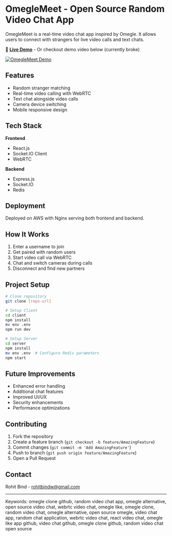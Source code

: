 # OmegleMeet - Open Source Random Video Chat App

OmegleMeet is a real-time video chat app inspired by Omegle. It allows users to connect with strangers for live video calls and text chats.

🔴 **[Live Demo](http://omegel-clone.devrohit.tech/)** - Or checkout demo video below (currently broke)

[![OmegleMeet Demo](https://img.youtube.com/vi/5kN1bHBxmmA/0.jpg)](https://www.youtube.com/watch?v=5kN1bHBxmmA)

## Features
- Random stranger matching
- Real-time video calling with WebRTC
- Text chat alongside video calls
- Camera device switching
- Mobile responsive design

## Tech Stack
**Frontend**
- React.js
- Socket.IO Client
- WebRTC

**Backend**
- Express.js
- Socket.IO
- Redis

## Deployment
Deployed on AWS with Nginx serving both frontend and backend.

## How It Works
1. Enter a username to join
2. Get paired with random users
3. Start video call via WebRTC
4. Chat and switch cameras during calls
5. Disconnect and find new partners

## Project Setup
```bash
# Clone repository
git clone [repo-url]

# Setup Client
cd client
npm install
mv env .env
npm run dev

# Setup Server
cd server
npm install
mv env .env  # Configure Redis parameters
npm start
```

## Future Improvements
- Enhanced error handling
- Additional chat features
- Improved UI/UX
- Security enhancements
- Performance optimizations

## Contributing
1. Fork the repository
2. Create a feature branch (`git checkout -b feature/AmazingFeature`)
3. Commit changes (`git commit -m 'Add AmazingFeature'`)
4. Push to branch (`git push origin feature/AmazingFeature`)
5. Open a Pull Request

## Contact
Rohit Bind - [rohitbindw@gmail.com](mailto:rohitbindw@gmail.com)

---
Keywords: omegle clone github, random video chat app, omegle alternative, open source video chat, webrtc video chat, omegle like, omegle clone, random video chat, omegle alternative, open source omegle, video chat app, random chat application, webrtc video chat, react video chat, omegle like app github, video chat github, omegle clone github, random video chat open source
